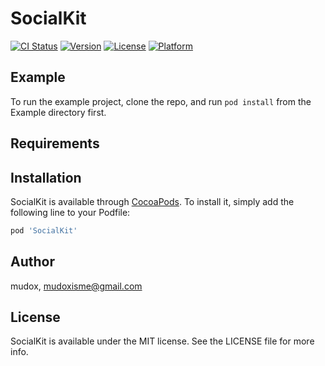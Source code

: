 # SocialKit

[![CI Status](http://img.shields.io/travis/mudox/SocialKit.svg?style=flat)](https://travis-ci.org/mudox/SocialKit)
[![Version](https://img.shields.io/cocoapods/v/SocialKit.svg?style=flat)](http://cocoapods.org/pods/SocialKit)
[![License](https://img.shields.io/cocoapods/l/SocialKit.svg?style=flat)](http://cocoapods.org/pods/SocialKit)
[![Platform](https://img.shields.io/cocoapods/p/SocialKit.svg?style=flat)](http://cocoapods.org/pods/SocialKit)

## Example

To run the example project, clone the repo, and run `pod install` from the Example directory first.

## Requirements

## Installation

SocialKit is available through [CocoaPods](http://cocoapods.org). To install
it, simply add the following line to your Podfile:

```ruby
pod 'SocialKit'
```

## Author

mudox, mudoxisme@gmail.com

## License

SocialKit is available under the MIT license. See the LICENSE file for more info.
